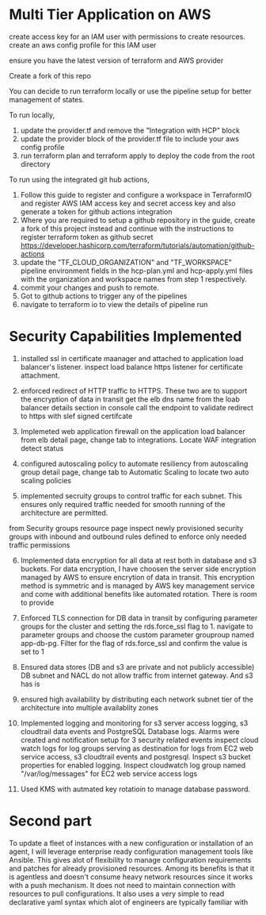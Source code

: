 Multi Tier Application on AWS
=================================

create access key for an IAM user with permissions to create resources.
create an aws config profile for this IAM user

ensure you have the latest version of terraform and AWS provider

Create a fork of this repo

You can decide to run terraform locally or use the pipeline setup for better management of states.

To run locally, 
1. update the provider.tf and remove the "Integration with HCP" block
2. update the provider block of the provider.tf file to include your aws config profile
3. run terraform plan and terraform apply to deploy the code from the root directory


To run using the integrated git hub actions,
1. Follow this guide to register and configure a workspace in TerraformIO and register AWS IAM access key and secret access key and also generate a token for github actions integration
2. Where you are required to setup a github repository in the guide, 
   create a fork of this project instead and continue with the instructions to register terraform token as github secret 
   https://developer.hashicorp.com/terraform/tutorials/automation/github-actions
4. update the "TF_CLOUD_ORGANIZATION" and "TF_WORKSPACE" pipeline environment fields in the hcp-plan.yml and hcp-apply.yml files with the organization and workspace names from step 1 respectively.
5. commit your changes and push to remote.
6. Got to github actions to trigger any of the pipelines
7. navigate to terraform io to view the details of pipeline run






Security Capabilities Implemented
=================================

1. installed ssl in certificate maanager and attached to application load balancer's listener.
inspect load balance https listener for certificate attachment. 

2. enforced redirect of HTTP traffic to HTTPS. These two are to support the encryption of data in transit
get the elb dns name from the loab balancer details section in console
call the endpoint to validate redirect to https with slef signed certifcate 

3. Implemeted web application firewall on the application load balancer
from elb detail page, change tab to integrations. Locate WAF integration detect status

4. configured autoscaling policy to automate resiliency
from autoscaling group detail page, change tab to Automatic Scaling to locate two auto scaling policies


5. implemented secruity groups to control traffic for each subnet. This ensures only required traffic needed for smooth running of the architecture are permitted.

from Security groups resource page inspect newly provisioned security groups with inbound and outbound rules defined to enforce only needed traffic permissions

6. Implemented data encryption for all data at rest both in database and s3 buckets.
For data encryption, I have choosen the server side encryption managed by AWS to ensure encrytion of data in transit. This encryption method is symmetric and is managed by AWS key management service and come with additional benefits like automated rotation. There is room to provide 



7. Enforced TLS connection for DB data in transit by configuring parameter groups for the cluster and setting the rds.force_ssl flag to 1.
navigate to parameter groups and choose the custom parameter grouproup named app-db-pg. Filter for the flag of rds.force_ssl and confirm the value is set to 1





9. Ensured data stores (DB and s3 are private and not publicly accessible)
DB subnet and NACL do not allow traffic from internet gateway. And s3 has is 

10. ensured high availability by distributing each network subnet tier of the architecture into multiple availablity zones


11. Implemented logging and monitoring for s3 server access logging, s3 cloudtrail data events and PostgreSQL Database logs. Alarms were created and notification setup for 3 security related events
inspect cloud watch logs for log groups serving as destination for logs from EC2 web service access, s3 cloudtrail events and postgresql. Inspect s3 bucket properties for enabled logging. Inspect cloudwatch log group named "/var/log/messages" for EC2 web service access logs


8. Used KMS with autmated key rotatioin to manage database password.




Second part
===========

To update a fleet of instances with a new configuration or installation of an agent, I will leverage enterprise ready configuration management tools like Ansible. This gives alot of flexibility to manage configuration requirements and patches for already provisioned resources. Among its benefits is that it is agentless and doesn't consume heavy network resources since it works with a push mechanism. It does not need to maintain connection with resources to pull configurations. It also uses a very simple to read declarative yaml syntax which alot of engineers are typically familiar with
